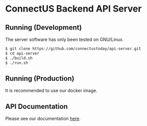 # ConnectUS Backend API Server

## Running (Development)
The server software has only been tested on GNU/Linux.

```bash
$ git clone https://github.com/connectustoday/api-server.git
$ cd api-server
$ ./build.sh
$ ./run.sh

```

## Running (Production)
It is recommended to use our docker image.

## API Documentation
Please see our documentation [here](https://connectustoday.github.io/api-server/).
